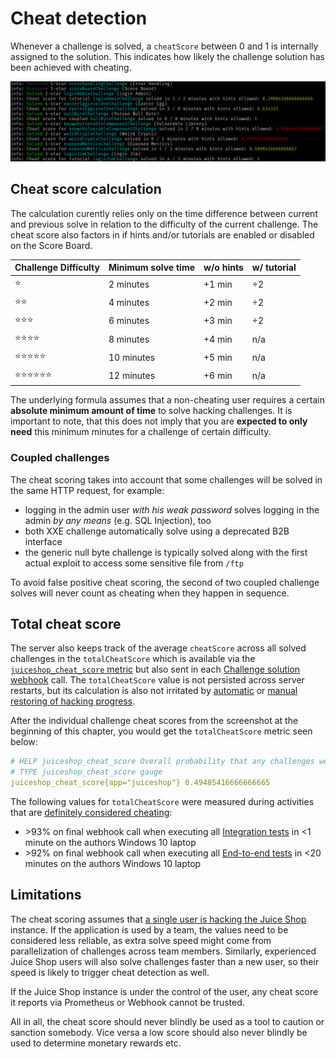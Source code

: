 # Cheat detection

Whenever a challenge is solved, a `cheatScore` between 0 and 1 is
internally assigned to the solution. This indicates how likely the
challenge solution has been achieved with cheating.

![Cheat detection log entries](img/cheat-detection_logs.png)

## Cheat score calculation

The calculation curently relies only on the time difference between
current and previous solve in relation to the difficulty of the current
challenge. The cheat score also factors in if hints and/or tutorials are
enabled or disabled on the Score Board.

| Challenge Difficulty                 | Minimum solve time | w/o hints | w/ tutorial |
|:-------------------------------------|:-------------------|:----------|:------------|
| :star:                               | 2 minutes          | +1 min    | ÷2          |
| :star::star:                         | 4 minutes          | +2 min    | ÷2          |
| :star::star::star:                   | 6 minutes          | +3 min    | ÷2          |
| :star::star::star::star:             | 8 minutes          | +4 min    | n/a         |
| :star::star::star::star::star:       | 10 minutes         | +5 min    | n/a         |
| :star::star::star::star::star::star: | 12 minutes         | +6 min    | n/a         |

The underlying formula assumes that a non-cheating user requires a
certain **absolute minimum amount of time** to solve hacking challenges.
It is important to note, that this does not imply that you are
**expected to only need** this minimum minutes for a challenge of
certain difficulty.

### Coupled challenges

The cheat scoring takes into account that some challenges will be solved
in the same HTTP request, for example:

* logging in the admin user _with his weak password_ solves logging in
  the admin _by any means_ (e.g. SQL Injection), too
* both XXE challenge automatically solve using a deprecated B2B
  interface
* the generic null byte challenge is typically solved along with the
  first actual exploit to access some sensitive file from `/ftp`

To avoid false positive cheat scoring, the second of two coupled
challenge solves will never count as cheating when they happen in
sequence.

## Total cheat score

The server also keeps track of the average `cheatScore` across all
solved challenges in the `totalCheatScore` which is available via the
[`juiceshop_cheat_score` metric](monitoring.md#prometheus-metrics) but
also sent in each
[Challenge solution webhook](integration.md#challenge-solution-webhook)
call. The `totalCheatScore` value is not persisted across server
restarts, but its calculation is also not irritated by
[automatic](../part1/challenges.md#automatic-saving-and-restoring-hacking-progress)
or
[manual restoring of hacking progress](../part1/challenges.md#manual-progress-and-settings-backup).

After the individual challenge cheat scores from the screenshot at the
beginning of this chapter, you would get the `totalCheatScore` metric
seen below:

```yaml
# HELP juiceshop_cheat_score Overall probability that any challenges were solved by cheating.
# TYPE juiceshop_cheat_score gauge
juiceshop_cheat_score{app="juiceshop"} 0.49485416666666665
```

The following values for `totalCheatScore` were measured during
activities that are
[definitely considered cheating](../part1/rules.md#-things-considered-cheating):

* \>93% on final webhook call when executing all
  [Integration tests](../part3/contribution.md#integration-tests) in <1
  minute on the authors Windows 10 laptop
* \>92% on final webhook call when executing all
  [End-to-end tests](../part3/codebase.md#end-to-end-tests) in <20
  minutes on the authors Windows 10 laptop

## Limitations

The cheat scoring assumes that
[a single user is hacking the Juice Shop](../part1/running.md#single-user-restriction)
instance. If the application is used by a team, the values need to be
considered less reliable, as extra solve speed might come from
parallelization of challenges across team members. Similarly,
experienced Juice Shop users will also solve challenges faster than a
new user, so their speed is likely to trigger cheat detection as well.

If the Juice Shop instance is under the control of the user, any cheat
score it reports via Prometheus or Webhook cannot be trusted.

All in all, the cheat score should never blindly be used as a tool to
caution or sanction somebody. Vice versa a low score should also never
blindly be used to determine monetary rewards etc.
